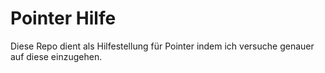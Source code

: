 # Pointer Hilfe
Diese Repo dient als Hilfestellung für Pointer indem ich versuche genauer auf diese einzugehen.

